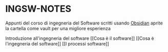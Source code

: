 # INGSW-NOTES
Appunti del corso di ingegneria del Software
scritti usando [Obsidian](https://obsidian.md/) aprite la cartella come vault per una migliore esperienza 


Introduzione all'ingegneria del software
	[[Cosa è il software]]
	[[Cosa è l'ingegneria del software]]
	[[I processi software]]
	